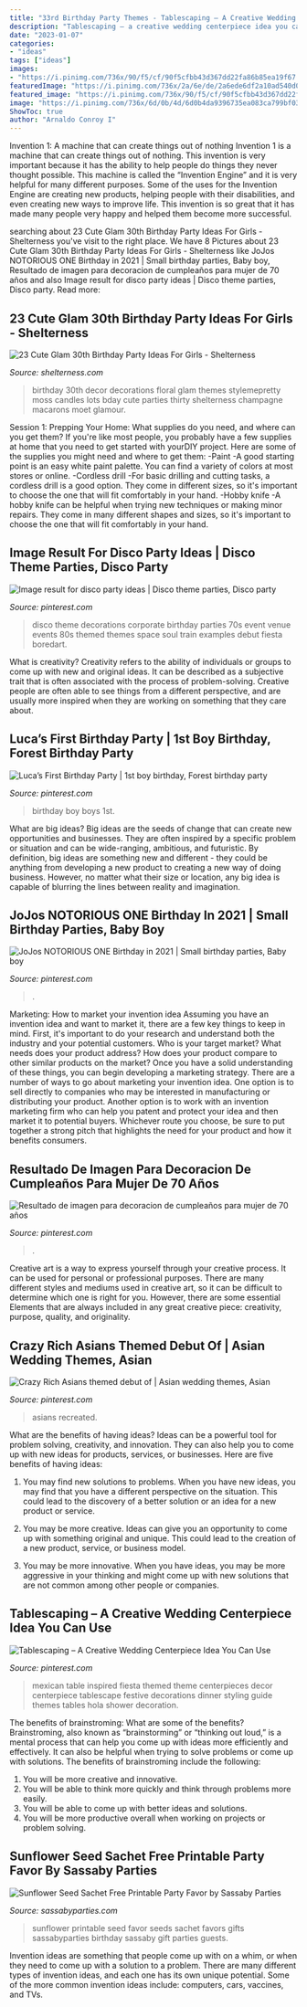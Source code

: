 ```yaml
---
title: "33rd Birthday Party Themes - Tablescaping – A Creative Wedding Centerpiece Idea You Can Use"
description: "Tablescaping – a creative wedding centerpiece idea you can use"
date: "2023-01-07"
categories:
- "ideas"
tags: ["ideas"]
images:
- "https://i.pinimg.com/736x/90/f5/cf/90f5cfbb43d367dd22fa86b85ea19f67.jpg"
featuredImage: "https://i.pinimg.com/736x/2a/6e/de/2a6ede6df2a10ad540d0eeb6d312aecb.jpg"
featured_image: "https://i.pinimg.com/736x/90/f5/cf/90f5cfbb43d367dd22fa86b85ea19f67.jpg"
image: "https://i.pinimg.com/736x/6d/0b/4d/6d0b4da9396735ea083ca799bf039090.jpg"
ShowToc: true
author: "Arnaldo Conroy I"
---
```



Invention 1: A machine that can create things out of nothing
Invention 1 is a machine that can create things out of nothing. This invention is very important because it has the ability to help people do things they never thought possible. This machine is called the “Invention Engine” and it is very helpful for many different purposes. Some of the uses for the Invention Engine are creating new products, helping people with their disabilities, and even creating new ways to improve life. This invention is so great that it has made many people very happy and helped them become more successful.

	

		
searching about 23 Cute Glam 30th Birthday Party Ideas For Girls - Shelterness you've visit to the right place. We have 8 Pictures about 23 Cute Glam 30th Birthday Party Ideas For Girls - Shelterness like JoJos NOTORIOUS ONE Birthday in 2021 | Small birthday parties, Baby boy, Resultado de imagen para decoracion de cumpleaños para mujer de 70 años and also Image result for disco party ideas | Disco theme parties, Disco party. Read more:
		
    
## 23 Cute Glam 30th Birthday Party Ideas For Girls - Shelterness

<img loading=lazy src="http://i.shelterness.com/2017/02/08-moss-30-with-floral-decor-and-lots-of-candles.jpg" onerror="this.onerror=null;this.src='https://tse4.mm.bing.net/th?id=OIP.myTpue6Xjo-mm6QgFy8tkgHaLH&amp;pid=15.1';" alt="23 Cute Glam 30th Birthday Party Ideas For Girls - Shelterness">

_Source: shelterness.com_

>birthday 30th decor decorations floral glam themes stylemepretty moss candles lots bday cute parties thirty shelterness champagne macarons moet glamour. 

	

Session 1: Prepping Your Home: What supplies do you need, and where can you get them?
If you're like most people, you probably have a few supplies at home that you need to get started with yourDIY project. Here are some of the supplies you might need and where to get them:
-Paint -A good starting point is an easy white paint palette. You can find a variety of colors at most stores or online. 
-Cordless drill -For basic drilling and cutting tasks, a cordless drill is a good option. They come in different sizes, so it's important to choose the one that will fit comfortably in your hand. 
-Hobby knife -A hobby knife can be helpful when trying new techniques or making minor repairs. They come in many different shapes and sizes, so it's important to choose the one that will fit comfortably in your hand.

    
## Image Result For Disco Party Ideas | Disco Theme Parties, Disco Party

<img loading=lazy src="https://i.pinimg.com/736x/01/db/51/01db51d322f0654759714f356c59210a.jpg" onerror="this.onerror=null;this.src='https://tse1.mm.bing.net/th?id=OIP.aK99eYmTOSlTcGyzIEBD9QHaLH&amp;pid=15.1';" alt="Image result for disco party ideas | Disco theme parties, Disco party">

_Source: pinterest.com_

>disco theme decorations corporate birthday parties 70s event venue events 80s themed themes space soul train examples debut fiesta boredart. 

	

What is creativity?
Creativity refers to the ability of individuals or groups to come up with new and original ideas. It can be described as a subjective trait that is often associated with the process of problem-solving. Creative people are often able to see things from a different perspective, and are usually more inspired when they are working on something that they care about.

    
## Luca’s First Birthday Party | 1st Boy Birthday, Forest Birthday Party

<img loading=lazy src="https://i.pinimg.com/736x/2a/6e/de/2a6ede6df2a10ad540d0eeb6d312aecb.jpg" onerror="this.onerror=null;this.src='https://tse2.mm.bing.net/th?id=OIP.rin2o_0sx31mSRilnpc4tgHaJ3&amp;pid=15.1';" alt="Luca’s First Birthday Party | 1st boy birthday, Forest birthday party">

_Source: pinterest.com_

>birthday boy boys 1st. 

	

What are big ideas?
Big ideas are the seeds of change that can create new opportunities and businesses. They are often inspired by a specific problem or situation and can be wide-ranging, ambitious, and futuristic. By definition, big ideas are something new and different - they could be anything from developing a new product to creating a new way of doing business. However, no matter what their size or location, any big idea is capable of blurring the lines between reality and imagination.

    
## JoJos NOTORIOUS ONE Birthday In 2021 | Small Birthday Parties, Baby Boy

<img loading=lazy src="https://i.pinimg.com/736x/90/f5/cf/90f5cfbb43d367dd22fa86b85ea19f67.jpg" onerror="this.onerror=null;this.src='https://tse2.mm.bing.net/th?id=OIP._I0mITY7D3YQ5NV-br6a7gHaJ3&amp;pid=15.1';" alt="JoJos NOTORIOUS ONE Birthday in 2021 | Small birthday parties, Baby boy">

_Source: pinterest.com_

>. 

	

Marketing: How to market your invention idea
Assuming you have an invention idea and want to market it, there are a few key things to keep in mind. First, it's important to do your research and understand both the industry and your potential customers. Who is your target market? What needs does your product address? How does your product compare to other similar products on the market? Once you have a solid understanding of these things, you can begin developing a marketing strategy.
There are a number of ways to go about marketing your invention idea. One option is to sell directly to companies who may be interested in manufacturing or distributing your product. Another option is to work with an invention marketing firm who can help you patent and protect your idea and then market it to potential buyers. Whichever route you choose, be sure to put together a strong pitch that highlights the need for your product and how it benefits consumers.

    
## Resultado De Imagen Para Decoracion De Cumpleaños Para Mujer De 70 Años

<img loading=lazy src="https://i.pinimg.com/736x/9c/19/53/9c1953bd3e6fe3503ce48fc406aac829.jpg" onerror="this.onerror=null;this.src='https://tse4.mm.bing.net/th?id=OIP.NzB2c6sFSuSU5_3slG8NHAHaLH&amp;pid=15.1';" alt="Resultado de imagen para decoracion de cumpleaños para mujer de 70 años">

_Source: pinterest.com_

>. 

	

Creative art is a way to express yourself through your creative process. It can be used for personal or professional purposes. There are many different styles and mediums used in creative art, so it can be difficult to determine which one is right for you. However, there are some essential Elements that are always included in any great creative piece: creativity, purpose, quality, and originality.

    
## Crazy Rich Asians Themed Debut Of | Asian Wedding Themes, Asian

<img loading=lazy src="https://i.pinimg.com/736x/9b/c9/3d/9bc93d60eeb6998f0f1485af549a4dfd.jpg" onerror="this.onerror=null;this.src='https://tse1.mm.bing.net/th?id=OIP.zVqQZPbL0LSS9P4p6jLutwHaLG&amp;pid=15.1';" alt="Crazy Rich Asians themed debut of | Asian wedding themes, Asian">

_Source: pinterest.com_

>asians recreated. 

	

What are the benefits of having ideas?
Ideas can be a powerful tool for problem solving, creativity, and innovation. They can also help you to come up with new ideas for products, services, or businesses. Here are five benefits of having ideas:
1. You may find new solutions to problems. When you have new ideas, you may find that you have a different perspective on the situation. This could lead to the discovery of a better solution or an idea for a new product or service.

2. You may be more creative. Ideas can give you an opportunity to come up with something original and unique. This could lead to the creation of a new product, service, or business model.

3. You may be more innovative. When you have ideas, you may be more aggressive in your thinking and might come up with new solutions that are not common among other people or companies.

    
## Tablescaping – A Creative Wedding Centerpiece Idea You Can Use

<img loading=lazy src="https://i.pinimg.com/736x/6d/0b/4d/6d0b4da9396735ea083ca799bf039090.jpg" onerror="this.onerror=null;this.src='https://tse3.mm.bing.net/th?id=OIP.LGZnjxa4xQ3rOpfwGu0G5AHaKX&amp;pid=15.1';" alt="Tablescaping – A Creative Wedding Centerpiece Idea You Can Use">

_Source: pinterest.com_

>mexican table inspired fiesta themed theme centerpieces decor centerpiece tablescape festive decorations dinner styling guide themes tables hola shower decoration. 

	

The benefits of brainstroming: What are some of the benefits?
Brainstroming, also known as “brainstorming” or “thinking out loud,” is a mental process that can help you come up with ideas more efficiently and effectively. It can also be helpful when trying to solve problems or come up with solutions. The benefits of brainstroming include the following: 
1. You will be more creative and innovative.
2. You will be able to think more quickly and think through problems more easily.
3. You will be able to come up with better ideas and solutions.
4. You will be more productive overall when working on projects or problem solving.

    
## Sunflower Seed Sachet Free Printable Party Favor By Sassaby Parties

<img loading=lazy src="http://www.sassabyparties.com/uploads/4/4/1/7/44174909/910336.jpg?571" onerror="this.onerror=null;this.src='https://tse2.mm.bing.net/th?id=OIP.YzobVcMf7lSuFZAS504qTgHaKE&amp;pid=15.1';" alt="Sunflower Seed Sachet Free Printable Party Favor by Sassaby Parties">

_Source: sassabyparties.com_

>sunflower printable seed favor seeds sachet favors gifts sassabyparties birthday sassaby gift parties guests. 

	

Invention ideas are something that people come up with on a whim, or when they need to come up with a solution to a problem. There are many different types of invention ideas, and each one has its own unique potential. Some of the more common invention ideas include: computers, cars, vaccines, and TVs.

